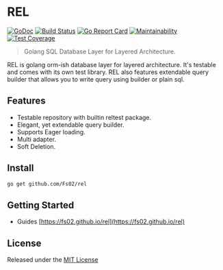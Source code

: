 # REL
[![GoDoc](https://godoc.org/github.com/Fs02/rel?status.svg)](https://godoc.org/github.com/Fs02/rel) [![Build Status](https://travis-ci.com/Fs02/rel.svg?branch=master)](https://travis-ci.com/Fs02/rel) [![Go Report Card](https://goreportcard.com/badge/github.com/Fs02/rel)](https://goreportcard.com/report/github.com/Fs02/rel) [![Maintainability](https://api.codeclimate.com/v1/badges/d487e2be0ed7b0b1fed1/maintainability)](https://codeclimate.com/github/Fs02/rel/maintainability) [![Test Coverage](https://api.codeclimate.com/v1/badges/d487e2be0ed7b0b1fed1/test_coverage)](https://codeclimate.com/github/Fs02/rel/test_coverage)

> Golang SQL Database Layer for Layered Architecture.

REL is golang orm-ish database layer for layered architecture. It's testable and comes with its own test library. REL also features extendable query builder that allows you to write query using builder or plain sql.

## Features

- Testable repository with builtin reltest package.
- Elegant, yet extendable query builder.
- Supports Eager loading.
- Multi adapter.
- Soft Deletion.

## Install

```bash
go get github.com/Fs02/rel
```

## Getting Started

- Guides [https://fs02.github.io/rel](https://fs02.github.io/rel)

## License

Released under the [MIT License](https://github.com/Fs02/rel/blob/master/LICENSE)
